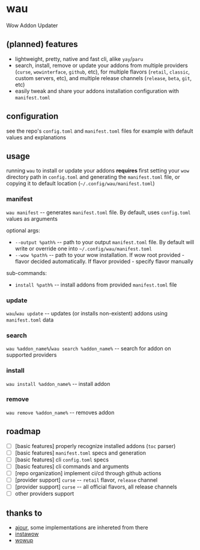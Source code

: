 # wau

Wow Addon Updater

## (planned) features

- lightweight, pretty, native and fast cli, alike `yay`/`paru`
- search, install, remove or update your addons from multiple providers (`curse`, `wowinterface`, `github`, etc), for multiple flavors (`retail`, `classic`, custom servers, etc), and multiple release channels (`release`, `beta`, `git`, etc)
- easily tweak and share your addons installation configuration with `manifest.toml`

## configuration

see the repo's `config.toml` and `manifest.toml` files for example with default values and explanations

## usage

running `wau` to install or update your addons **requires** first setting your `wow` directory path in `config.toml` and generating the `manifest.toml` file, or copying it to default location (`~/.config/wau/manifest.toml`)

### manifest

`wau manifest` -- generates `manifest.toml` file. By default, uses `config.toml` values as arguments

optional args:
- `--output %path%` -- path to your output `manifest.toml` file. By default will write or override one into `~/.config/wau/manifest.toml`
- `--wow %path%` -- path to your wow installation. If wow root provided - flavor decided automatically. If flavor provided - specify flavor manually

sub-commands:
- `install %path%` -- install addons from provided `manifest.toml` file

### update

`wau`/`wau update` -- updates (or installs non-existent) addons using `manifest.toml` data

### search

`wau %addon_name%`/`wau search %addon_name%` -- search for addon on supported providers

### install

`wau install %addon_name%` -- install addon

### remove

`wau remove %addon_name%` -- removes addon

## roadmap

- [ ] [basic features] properly recognize installed addons (`toc` parser)
- [ ] [basic features] `manifest.toml` specs and generation
- [ ] [basic features] cli `config.toml` specs
- [ ] [basic features] cli commands and arguments
- [ ] [repo organization] implement ci/cd through github actions
- [ ] [provider support] `curse` -- `retail` flavor, `release` channel
- [ ] [provider support] `curse` -- all official flavors, all release channels
- [ ] other providers support

## thanks to

- [ajour](https://github.com/ajour/ajour), some implementations are inhereted from there
- [instawow](https://github.com/layday/instawow)
- [wowup](https://github.com/WowUp)
